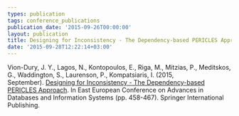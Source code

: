 ```yaml
---
types: publication
tags: conference_publications
publication_date: '2015-09-26T00:00:00'
layout: publication
title: Designing for Inconsistency - The Dependency-based PERICLES Approach
date: '2015-09-28T12:22:14+03:00'
---
```

<p>Vion-Dury, J. Y., Lagos, N., Kontopoulos, E., Riga, M., Mitzias, P., Meditskos, G.,&nbsp;Waddington, S., Laurenson, P., Kompatsiaris, I.&nbsp;(2015, September).&nbsp;<a href="http://link.springer.com/chapter/10.1007%2F978-3-319-23201-0_46">Designing for Inconsistency - The Dependency-based PERICLES Approach</a>.&nbsp;In East European Conference on Advances in Databases and Information Systems (pp. 458-467). Springer International Publishing.</p>
